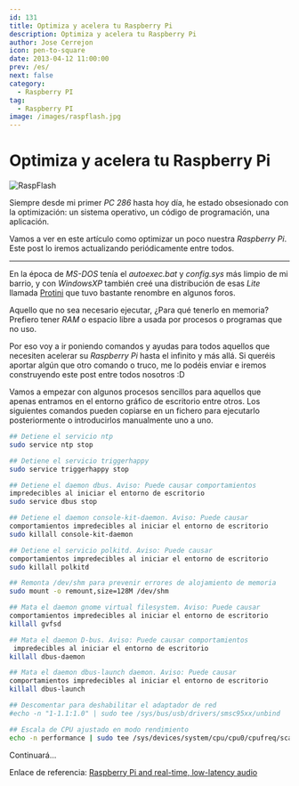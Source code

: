 ```yaml
---
id: 131
title: Optimiza y acelera tu Raspberry Pi
description: Optimiza y acelera tu Raspberry Pi
author: Jose Cerrejon
icon: pen-to-square
date: 2013-04-12 11:00:00
prev: /es/
next: false
category:
  - Raspberry PI
tag:
  - Raspberry PI
image: /images/raspflash.jpg
---
```


# Optimiza y acelera tu Raspberry Pi

![RaspFlash](/images/raspflash.jpg)

Siempre desde mi primer *PC 286* hasta hoy día, he estado obsesionado con la optimización: un sistema operativo, un código de programación, una aplicación.

Vamos a ver en este artículo como optimizar un poco nuestra *Raspberry Pi*. Este post lo iremos actualizando periódicamente entre todos.

- - -
En la época de *MS-DOS* tenía el *autoexec.bat* y *config.sys* más limpio de mi barrio, y con *WindowsXP* también creé una distribución de esas *Lite* llamada [Protini](https://www.google.es/#output=search&sclient=psy-ab&q=protini+xp&oq=protini+xp&gs_l=hp.3..0i8i30.1931.3617.0.4025.10.10.0.0.0.0.173.1530.0j10.10.0...0.0...1c.1.9.psy-ab.xVIaISWoo2Y&pbx=1&bav=on.2,or.r_cp.r_qf.&bvm=bv.45175338,d.d2k&fp=9df6751d2385f5e4&biw=1260&bih=667) que tuvo bastante renombre en algunos foros.

Aquello que no sea necesario ejecutar, ¿Para qué tenerlo en memoria? Prefiero tener *RAM* o espacio libre a usada por procesos o programas que no uso.

Por eso voy a ir poniendo comandos y ayudas para todos aquellos que necesiten acelerar su *Raspberry Pi* hasta el infinito y más allá. Si queréis aportar algún que otro comando o truco, me lo podéis enviar e iremos construyendo este post entre todos nosotros :D

Vamos a empezar con algunos procesos sencillos para aquellos que apenas entramos en el entorno gráfico de escritorio entre otros. Los siguientes comandos pueden copiarse en un fichero para ejecutarlo posteriormente o introducirlos manualmente uno a uno.

```bash
## Detiene el servicio ntp
sudo service ntp stop

## Detiene el servicio triggerhappy
sudo service triggerhappy stop

## Detiene el daemon dbus. Aviso: Puede causar comportamientos 
impredecibles al iniciar el entorno de escritorio
sudo service dbus stop

## Detiene el daemon console-kit-daemon. Aviso: Puede causar 
comportamientos impredecibles al iniciar el entorno de escritorio
sudo killall console-kit-daemon

## Detiene el servicio polkitd. Aviso: Puede causar 
comportamientos impredecibles al iniciar el entorno de escritorio
sudo killall polkitd

## Remonta /dev/shm para prevenir errores de alojamiento de memoria
sudo mount -o remount,size=128M /dev/shm

## Mata el daemon gnome virtual filesystem. Aviso: Puede causar 
comportamientos impredecibles al iniciar el entorno de escritorio
killall gvfsd

## Mata el daemon D-bus. Aviso: Puede causar comportamientos
 impredecibles al iniciar el entorno de escritorio
killall dbus-daemon

## Mata el daemon dbus-launch daemon. Aviso: Puede causar 
comportamientos impredecibles al iniciar el entorno de escritorio
killall dbus-launch

## Descomentar para deshabilitar el adaptador de red
#echo -n "1-1.1:1.0" | sudo tee /sys/bus/usb/drivers/smsc95xx/unbind

## Escala de CPU ajustado en modo rendimiento
echo -n performance | sudo tee /sys/devices/system/cpu/cpu0/cpufreq/scaling_governor
```

Continuará...

Enlace de referencia: [Raspberry Pi and real-time, low-latency audio](http://wiki.linuxaudio.org/wiki/raspberrypi)